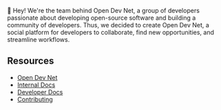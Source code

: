 👋 Hey! We're the team behind Open Dev Net, a group of developers passionate about developing open-source software and building a community of developers. Thus, we decided to create Open Dev Net, a social platform for developers to collaborate, find new opportunities, and streamline workflows.

## Resources

- [Open Dev Net](https://opendevnet.com/)
- [Internal Docs](https://opendevnet.com/internal/)
- [Developer Docs](https://opendevnet.com/dev/docs)
- [Contributing](https://github.com/odnlabs/opendevnet/blob/main/.github/CONTRIBUTING.md)
